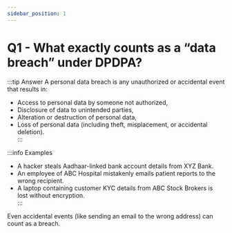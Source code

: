 ```yaml
---
sidebar_position: 1
---
```


# Q1 - What exactly counts as a “data breach” under DPDPA?

:::tip Answer
A personal data breach is any unauthorized or accidental event that results in:  
- Access to personal data by someone not authorized,  
- Disclosure of data to unintended parties,  
- Alteration or destruction of personal data,  
- Loss of personal data (including theft, misplacement, or accidental deletion).  
:::

:::info Examples
- A hacker steals Aadhaar-linked bank account details from XYZ Bank.  
- An employee of ABC Hospital mistakenly emails patient reports to the wrong recipient.  
- A laptop containing customer KYC details from ABC Stock Brokers is lost without encryption.  
:::

Even accidental events (like sending an email to the wrong address) can count as a breach.  

